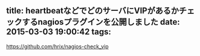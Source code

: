 title: heartbeatなどでどのサーバにVIPがあるかチェックするnagiosプラグインを公開しました
date: 2015-03-03 19:00:42
tags:
---
https://github.com/hrix/nagios-check_vip
